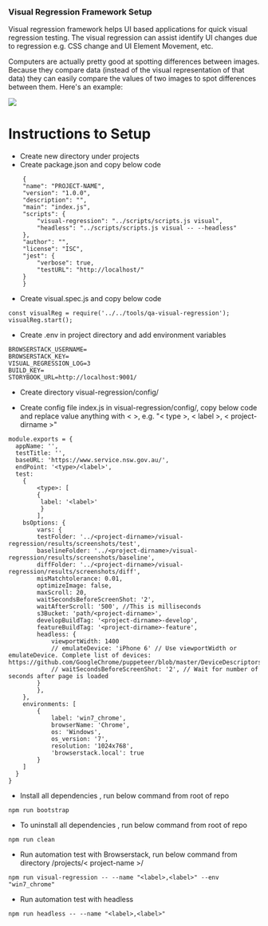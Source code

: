 ### Visual Regression Framework Setup

Visual regression framework helps UI based applications for quick visual regression testing. The visual regression can assist identify UI changes due to regression e.g. CSS change and UI Element Movement, etc.

Computers are actually pretty good at spotting differences between images. Because they compare data (instead of the visual representation of that data) they can easily compare the values of two images to spot differences between them. Here's an example:

![](https://learn.visualregressiontesting.com/images/example.png)

# Instructions to Setup

- Create new directory under projects
- Create package.json and copy below code

```
	{
  	"name": "PROJECT-NAME",
  	"version": "1.0.0",
  	"description": "",
  	"main": "index.js",
  	"scripts": {
    	"visual-regression": "../scripts/scripts.js visual",
    	"headless": "../scripts/scripts.js visual -- --headless"
  	},
  	"author": "",
  	"license": "ISC",
  	"jest": {
    	"verbose": true,
    	"testURL": "http://localhost/"
  	}
	}
```

- Create visual.spec.js and copy below code

```
const visualReg = require('../../tools/qa-visual-regression');
visualReg.start();
```

- Create .env in project directory and add environment variables

```
BROWSERSTACK_USERNAME=
BROWSERSTACK_KEY=
VISUAL_REGRESSION_LOG=3
BUILD_KEY=
STORYBOOK_URL=http://localhost:9001/
```

- Create directory visual-regression/config/

- Create config file index.js in visual-regression/config/, copy below code and replace value anything with < >, e.g. "< type >, < label >, < project-dirname >"

```
module.exports = {
  appName: '',
  testTitle: '',
  baseURL: 'https://www.service.nsw.gov.au/',
  endPoint: '<type>/<label>',
  test:
 	{
    	<type>: [
      	{
       	 label: '<label>'
     	 }
    	],
	bsOptions: {
    	vars: {
      	testFolder: '../<project-dirname>/visual-regression/results/screenshots/test',
      	baselineFolder: '../<project-dirname>/visual-regression/results/screenshots/baseline',
      	diffFolder: '../<project-dirname>/visual-regression/results/screenshots/diff',
      	misMatchtolerance: 0.01,
      	optimizeImage: false,
      	maxScroll: 20,
      	waitSecondsBeforeScreenShot: '2',
      	waitAfterScroll: '500', //This is milliseconds
      	s3Bucket: 'path/<project-dirname>',
      	developBuildTag: '<project-dirname>-develop',
      	featureBuildTag: '<project-dirname>-feature',
      	headless: {
        	viewportWidth: 1400
        	// emulateDevice: 'iPhone 6' // Use viewportWidth or emulateDevice. Complete list of devices: https://github.com/GoogleChrome/puppeteer/blob/master/DeviceDescriptors.js
        	// waitSecondsBeforeScreenShot: '2', // Wait for number of seconds after page is loaded
      	}
    	},
	},
	environments: [
		{
        	label: 'win7_chrome',
        	browserName: 'Chrome',
        	os: 'Windows',
        	os_version: '7',
        	resolution: '1024x768',
        	'browserstack.local': true
     	}
	]
  }
}

```

- Install all dependencies , run below command from root of repo

```
npm run bootstrap
```

- To uninstall all dependencies , run below command from root of repo

```
npm run clean
```

- Run automation test with Browserstack, run below command from directory /projects/< project-name >/

```
npm run visual-regression -- --name "<label>,<label>" --env "win7_chrome"
```

- Run automation test with headless

```
npm run headless -- --name "<label>,<label>"
```
